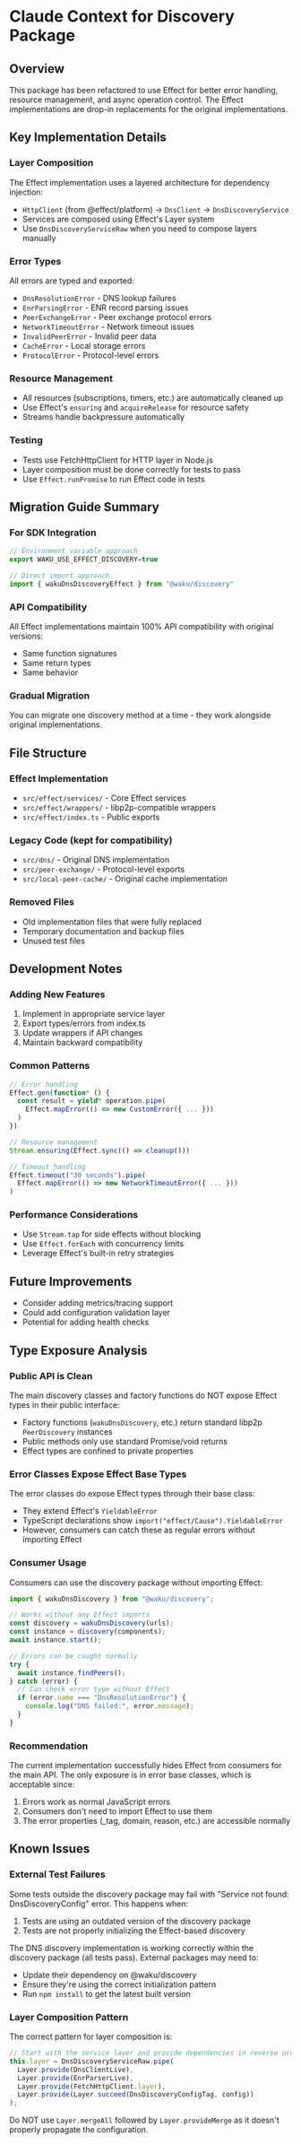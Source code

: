 # Claude Context for Discovery Package

## Overview
This package has been refactored to use Effect for better error handling, resource management, and async operation control. The Effect implementations are drop-in replacements for the original implementations.

## Key Implementation Details

### Layer Composition
The Effect implementation uses a layered architecture for dependency injection:
- `HttpClient` (from @effect/platform) → `DnsClient` → `DnsDiscoveryService`
- Services are composed using Effect's Layer system
- Use `DnsDiscoveryServiceRaw` when you need to compose layers manually

### Error Types
All errors are typed and exported:
- `DnsResolutionError` - DNS lookup failures
- `EnrParsingError` - ENR record parsing issues  
- `PeerExchangeError` - Peer exchange protocol errors
- `NetworkTimeoutError` - Network timeout issues
- `InvalidPeerError` - Invalid peer data
- `CacheError` - Local storage errors
- `ProtocolError` - Protocol-level errors

### Resource Management
- All resources (subscriptions, timers, etc.) are automatically cleaned up
- Use Effect's `ensuring` and `acquireRelease` for resource safety
- Streams handle backpressure automatically

### Testing
- Tests use FetchHttpClient for HTTP layer in Node.js
- Layer composition must be done correctly for tests to pass
- Use `Effect.runPromise` to run Effect code in tests

## Migration Guide Summary

### For SDK Integration
```typescript
// Environment variable approach
export WAKU_USE_EFFECT_DISCOVERY=true

// Direct import approach  
import { wakuDnsDiscoveryEffect } from "@waku/discovery"
```

### API Compatibility
All Effect implementations maintain 100% API compatibility with original versions:
- Same function signatures
- Same return types
- Same behavior

### Gradual Migration
You can migrate one discovery method at a time - they work alongside original implementations.

## File Structure

### Effect Implementation
- `src/effect/services/` - Core Effect services
- `src/effect/wrappers/` - libp2p-compatible wrappers
- `src/effect/index.ts` - Public exports

### Legacy Code (kept for compatibility)
- `src/dns/` - Original DNS implementation
- `src/peer-exchange/` - Protocol-level exports
- `src/local-peer-cache/` - Original cache implementation

### Removed Files
- Old implementation files that were fully replaced
- Temporary documentation and backup files
- Unused test files

## Development Notes

### Adding New Features
1. Implement in appropriate service layer
2. Export types/errors from index.ts
3. Update wrappers if API changes
4. Maintain backward compatibility

### Common Patterns
```typescript
// Error handling
Effect.gen(function* () {
  const result = yield* operation.pipe(
    Effect.mapError(() => new CustomError({ ... }))
  )
})

// Resource management
Stream.ensuring(Effect.sync(() => cleanup()))

// Timeout handling  
Effect.timeout("30 seconds").pipe(
  Effect.mapError(() => new NetworkTimeoutError({ ... }))
)
```

### Performance Considerations
- Use `Stream.tap` for side effects without blocking
- Use `Effect.forEach` with concurrency limits
- Leverage Effect's built-in retry strategies

## Future Improvements
- Consider adding metrics/tracing support
- Could add configuration validation layer
- Potential for adding health checks

## Type Exposure Analysis

### Public API is Clean
The main discovery classes and factory functions do NOT expose Effect types in their public interface:
- Factory functions (`wakuDnsDiscovery`, etc.) return standard libp2p `PeerDiscovery` instances
- Public methods only use standard Promise/void returns
- Effect types are confined to private properties

### Error Classes Expose Effect Base Types
The error classes do expose Effect types through their base class:
- They extend Effect's `YieldableError` 
- TypeScript declarations show `import("effect/Cause").YieldableError`
- However, consumers can catch these as regular errors without importing Effect

### Consumer Usage
Consumers can use the discovery package without importing Effect:
```typescript
import { wakuDnsDiscovery } from "@waku/discovery";

// Works without any Effect imports
const discovery = wakuDnsDiscovery(urls);
const instance = discovery(components);
await instance.start();

// Errors can be caught normally
try {
  await instance.findPeers();
} catch (error) {
  // Can check error type without Effect
  if (error.name === "DnsResolutionError") {
    console.log("DNS failed:", error.message);
  }
}
```

### Recommendation
The current implementation successfully hides Effect from consumers for the main API. The only exposure is in error base classes, which is acceptable since:
1. Errors work as normal JavaScript errors
2. Consumers don't need to import Effect to use them
3. The error properties (_tag, domain, reason, etc.) are accessible normally

## Known Issues

### External Test Failures
Some tests outside the discovery package may fail with "Service not found: DnsDiscoveryConfig" error. This happens when:
1. Tests are using an outdated version of the discovery package
2. Tests are not properly initializing the Effect-based discovery

The DNS discovery implementation is working correctly within the discovery package (all tests pass). External packages may need to:
- Update their dependency on @waku/discovery
- Ensure they're using the correct initialization pattern
- Run `npm install` to get the latest built version

### Layer Composition Pattern
The correct pattern for layer composition is:
```typescript
// Start with the service layer and provide dependencies in reverse order
this.layer = DnsDiscoveryServiceRaw.pipe(
  Layer.provide(DnsClientLive),
  Layer.provide(EnrParserLive),
  Layer.provide(FetchHttpClient.layer),
  Layer.provide(Layer.succeed(DnsDiscoveryConfigTag, config))
);
```

Do NOT use `Layer.mergeAll` followed by `Layer.provideMerge` as it doesn't properly propagate the configuration.